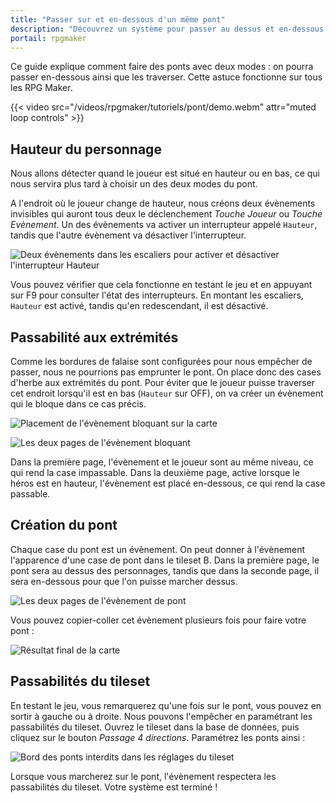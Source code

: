 ```yaml
---
title: "Passer sur et en-dessous d'un même pont"
description: "Découvrez un système pour passer au dessus et en-dessous d'un même pont avec des évènements simples et pour toutes les versions de RPG Maker."
portail: rpgmaker
---
```


Ce guide explique comment faire des ponts avec deux modes : on pourra passer en-dessous ainsi que les traverser. Cette astuce fonctionne sur tous les RPG Maker.

{{< video src="/videos/rpgmaker/tutoriels/pont/demo.webm" attr="muted loop controls" >}}

## Hauteur du personnage

Nous allons détecter quand le joueur est situé en hauteur ou en bas, ce qui nous servira plus tard à choisir un des deux modes du pont.

A l'endroit où le joueur change de hauteur, nous créons deux évènements invisibles qui auront tous deux le déclenchement *Touche Joueur* ou *Touche Evènement*. Un des évènements va activer un interrupteur appelé `Hauteur`, tandis que l'autre évènement va désactiver l'interrupteur.

![Deux évènements dans les escaliers pour activer et désactiver l'interrupteur Hauteur](/images/rpgmaker/tutoriels/pont/hauteur.png)

Vous pouvez vérifier que cela fonctionne en testant le jeu et en appuyant sur F9 pour consulter l'état des interrupteurs. En montant les escaliers, `Hauteur` est activé, tandis qu'en redescendant, il est désactivé.

## Passabilité aux extrémités

Comme les bordures de falaise sont configurées pour nous empêcher de passer, nous ne pourrions pas emprunter le pont. On place donc des cases d'herbe aux extrémités du pont. Pour éviter que le joueur puisse traverser cet endroit lorsqu'il est en bas (`Hauteur` sur OFF), on va créer un évènement qui le bloque dans ce cas précis.

![Placement de l'évènement bloquant sur la carte](/images/rpgmaker/tutoriels/pont/blockemplacement.png)

![Les deux pages de l'évènement bloquant](/images/rpgmaker/tutoriels/pont/block.png)

Dans la première page, l'évènement et le joueur sont au même niveau, ce qui rend la case impassable. Dans la deuxième page, active lorsque le héros est en hauteur, l'évènement est placé en-dessous, ce qui rend la case passable.

## Création du pont

Chaque case du pont est un évènement. On peut donner à l'évènement l'apparence d'une case de pont dans le tileset B. Dans la première page, le pont sera au dessus des personnages, tandis que dans la seconde page, il sera en-dessous pour que l'on puisse marcher dessus.

![Les deux pages de l'évènement de pont](/images/rpgmaker/tutoriels/pont/pont.png)

Vous pouvez copier-coller cet évènement plusieurs fois pour faire votre pont :

![Résultat final de la carte](/images/rpgmaker/tutoriels/pont/resultat.png)

## Passabilités du tileset

En testant le jeu, vous remarquerez qu'une fois sur le pont, vous pouvez en sortir à gauche ou à droite. Nous pouvons l'empêcher en paramétrant les passabilités du tileset. Ouvrez le tileset dans la base de données, puis cliquez sur le bouton *Passage 4 directions*. Paramétrez les ponts ainsi :

![Bord des ponts interdits dans les réglages du tileset](/images/rpgmaker/tutoriels/pont/passabilite.png)

Lorsque vous marcherez sur le pont, l'évènement respectera les passabilités du tileset. Votre système est terminé !
